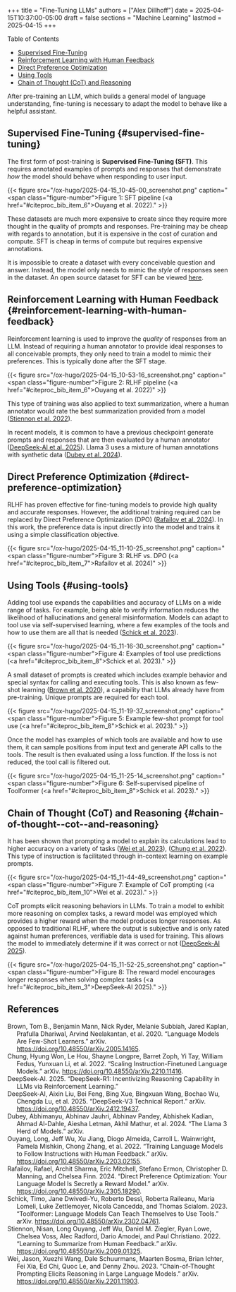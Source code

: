 +++
title = "Fine-Tuning LLMs"
authors = ["Alex Dillhoff"]
date = 2025-04-15T10:37:00-05:00
draft = false
sections = "Machine Learning"
lastmod = 2025-04-15
+++

<div class="ox-hugo-toc toc">

<div class="heading">Table of Contents</div>

- [Supervised Fine-Tuning](#supervised-fine-tuning)
- [Reinforcement Learning with Human Feedback](#reinforcement-learning-with-human-feedback)
- [Direct Preference Optimization](#direct-preference-optimization)
- [Using Tools](#using-tools)
- [Chain of Thought (CoT) and Reasoning](#chain-of-thought--cot--and-reasoning)

</div>
<!--endtoc-->

After pre-training an LLM, which builds a general model of language understanding, fine-tuning is necessary to adapt the model to behave like a helpful assistant.


## Supervised Fine-Tuning {#supervised-fine-tuning}

The first form of post-training is **Supervised Fine-Tuning (SFT)**. This requires annotated examples of prompts and responses that demonstrate _how_ the model should behave when responding to user input.

{{< figure src="/ox-hugo/2025-04-15_10-45-00_screenshot.png" caption="<span class=\"figure-number\">Figure 1: </span>SFT pipeline (<a href=\"#citeproc_bib_item_6\">Ouyang et al. 2022</a>)." >}}

These datasets are much more expensive to create since they require more thought in the quality of prompts and responses. Pre-training may be cheap with regards to annotation, but it is expensive in the cost of curation and compute. SFT is cheap in terms of compute but requires expensive annotations.

It is impossible to create a dataset with every conceivable question and answer. Instead, the model only needs to mimic the _style_ of responses seen in the dataset. An open source dataset for SFT can be viewed [here](https://huggingface.co/datasets/OpenAssistant/oasst2).


## Reinforcement Learning with Human Feedback {#reinforcement-learning-with-human-feedback}

Reinforcement learning is used to improve the _quality_ of responses from an LLM. Instead of requiring a human annotator to provide ideal responses to all conceivable prompts, they only need to train a model to mimic their preferences. This is typically done after the SFT stage.

{{< figure src="/ox-hugo/2025-04-15_10-53-16_screenshot.png" caption="<span class=\"figure-number\">Figure 2: </span>RLHF pipeline (<a href=\"#citeproc_bib_item_6\">Ouyang et al. 2022</a>)" >}}

This type of training was also applied to text summarization, where a human annotator would rate the best summarization provided from a model (<a href="#citeproc_bib_item_9">Stiennon et al. 2022</a>).

In recent models, it is common to have a previous checkpoint generate prompts and responses that are then evaluated by a human annotator (<a href="#citeproc_bib_item_4">DeepSeek-AI et al. 2025</a>). Llama 3 uses a mixture of human annotations with synthetic data (<a href="#citeproc_bib_item_5">Dubey et al. 2024</a>).


## Direct Preference Optimization {#direct-preference-optimization}

RLHF has proven effective for fine-tuning models to provide high quality and accurate responses. However, the additional training required can be replaced by Direct Preference Optimization (DPO) (<a href="#citeproc_bib_item_7">Rafailov et al. 2024</a>). In this work, the preference data is input directly into the model and trains it using a simple classification objective.

{{< figure src="/ox-hugo/2025-04-15_11-10-25_screenshot.png" caption="<span class=\"figure-number\">Figure 3: </span>RLHF vs. DPO (<a href=\"#citeproc_bib_item_7\">Rafailov et al. 2024</a>)" >}}


## Using Tools {#using-tools}

Adding tool use expands the capabilities and accuracy of LLMs on a wide range of tasks. For example, being able to verify information reduces the likelihood of hallucinations and general misinformation. Models can adapt to tool use via self-supervised learning, where a few examples of the tools and how to use them are all that is needed (<a href="#citeproc_bib_item_8">Schick et al. 2023</a>).

{{< figure src="/ox-hugo/2025-04-15_11-16-30_screenshot.png" caption="<span class=\"figure-number\">Figure 4: </span>Examples of tool use predictions (<a href=\"#citeproc_bib_item_8\">Schick et al. 2023</a>)." >}}

A small dataset of prompts is created which includes example behavior and special syntax for calling and executing tools. This is also known as few-shot learning (<a href="#citeproc_bib_item_1">Brown et al. 2020</a>), a capability that LLMs already have from pre-training. Unique prompts are required for each tool.

{{< figure src="/ox-hugo/2025-04-15_11-19-37_screenshot.png" caption="<span class=\"figure-number\">Figure 5: </span>Example few-shot prompt for tool use (<a href=\"#citeproc_bib_item_8\">Schick et al. 2023</a>)." >}}

Once the model has examples of which tools are available and how to use them, it can sample positions from input text and generate API calls to the tools. The result is then evaluated using a loss function. If the loss is not reduced, the tool call is filtered out.

{{< figure src="/ox-hugo/2025-04-15_11-25-14_screenshot.png" caption="<span class=\"figure-number\">Figure 6: </span>Self-supervised pipeline of Toolformer (<a href=\"#citeproc_bib_item_8\">Schick et al. 2023</a>)." >}}


## Chain of Thought (CoT) and Reasoning {#chain-of-thought--cot--and-reasoning}

It has been shown that prompting a model to explain its calculations lead to higher accuracy on a variety of tasks (<a href="#citeproc_bib_item_10">Wei et al. 2023</a>), (<a href="#citeproc_bib_item_2">Chung et al. 2022</a>). This type of instruction is facilitated through in-context learning on example prompts.

{{< figure src="/ox-hugo/2025-04-15_11-44-49_screenshot.png" caption="<span class=\"figure-number\">Figure 7: </span>Example of CoT prompting (<a href=\"#citeproc_bib_item_10\">Wei et al. 2023</a>)." >}}

CoT prompts elicit reasoning behaviors in LLMs. To train a model to exhibit more reasoning on complex tasks, a reward model was employed which provides a higher reward when the model produces longer responses. As opposed to traditional RLHF, where the output is subjective and is only rated against human preferences, verifiable data is used for training. This allows the model to immediately determine if it was correct or not (<a href="#citeproc_bib_item_3">DeepSeek-AI 2025</a>).

{{< figure src="/ox-hugo/2025-04-15_11-52-25_screenshot.png" caption="<span class=\"figure-number\">Figure 8: </span>The reward model encourages longer responses when solving complex tasks (<a href=\"#citeproc_bib_item_3\">DeepSeek-AI 2025</a>)." >}}

## References

<style>.csl-entry{text-indent: -1.5em; margin-left: 1.5em;}</style><div class="csl-bib-body">
  <div class="csl-entry"><a id="citeproc_bib_item_1"></a>Brown, Tom B., Benjamin Mann, Nick Ryder, Melanie Subbiah, Jared Kaplan, Prafulla Dhariwal, Arvind Neelakantan, et al. 2020. “Language Models Are Few-Shot Learners.” arXiv. <a href="https://doi.org/10.48550/arXiv.2005.14165">https://doi.org/10.48550/arXiv.2005.14165</a>.</div>
  <div class="csl-entry"><a id="citeproc_bib_item_2"></a>Chung, Hyung Won, Le Hou, Shayne Longpre, Barret Zoph, Yi Tay, William Fedus, Yunxuan Li, et al. 2022. “Scaling Instruction-Finetuned Language Models.” arXiv. <a href="https://doi.org/10.48550/arXiv.2210.11416">https://doi.org/10.48550/arXiv.2210.11416</a>.</div>
  <div class="csl-entry"><a id="citeproc_bib_item_3"></a>DeepSeek-AI. 2025. “DeepSeek-R1: Incentivizing Reasoning Capability in LLMs via Reinforcement Learning.”</div>
  <div class="csl-entry"><a id="citeproc_bib_item_4"></a>DeepSeek-AI, Aixin Liu, Bei Feng, Bing Xue, Bingxuan Wang, Bochao Wu, Chengda Lu, et al. 2025. “DeepSeek-V3 Technical Report.” arXiv. <a href="https://doi.org/10.48550/arXiv.2412.19437">https://doi.org/10.48550/arXiv.2412.19437</a>.</div>
  <div class="csl-entry"><a id="citeproc_bib_item_5"></a>Dubey, Abhimanyu, Abhinav Jauhri, Abhinav Pandey, Abhishek Kadian, Ahmad Al-Dahle, Aiesha Letman, Akhil Mathur, et al. 2024. “The Llama 3 Herd of Models.” arXiv.</div>
  <div class="csl-entry"><a id="citeproc_bib_item_6"></a>Ouyang, Long, Jeff Wu, Xu Jiang, Diogo Almeida, Carroll L. Wainwright, Pamela Mishkin, Chong Zhang, et al. 2022. “Training Language Models to Follow Instructions with Human Feedback.” arXiv. <a href="https://doi.org/10.48550/arXiv.2203.02155">https://doi.org/10.48550/arXiv.2203.02155</a>.</div>
  <div class="csl-entry"><a id="citeproc_bib_item_7"></a>Rafailov, Rafael, Archit Sharma, Eric Mitchell, Stefano Ermon, Christopher D. Manning, and Chelsea Finn. 2024. “Direct Preference Optimization: Your Language Model Is Secretly a Reward Model.” arXiv. <a href="https://doi.org/10.48550/arXiv.2305.18290">https://doi.org/10.48550/arXiv.2305.18290</a>.</div>
  <div class="csl-entry"><a id="citeproc_bib_item_8"></a>Schick, Timo, Jane Dwivedi-Yu, Roberto Dessì, Roberta Raileanu, Maria Lomeli, Luke Zettlemoyer, Nicola Cancedda, and Thomas Scialom. 2023. “Toolformer: Language Models Can Teach Themselves to Use Tools.” arXiv. <a href="https://doi.org/10.48550/arXiv.2302.04761">https://doi.org/10.48550/arXiv.2302.04761</a>.</div>
  <div class="csl-entry"><a id="citeproc_bib_item_9"></a>Stiennon, Nisan, Long Ouyang, Jeff Wu, Daniel M. Ziegler, Ryan Lowe, Chelsea Voss, Alec Radford, Dario Amodei, and Paul Christiano. 2022. “Learning to Summarize from Human Feedback.” arXiv. <a href="https://doi.org/10.48550/arXiv.2009.01325">https://doi.org/10.48550/arXiv.2009.01325</a>.</div>
  <div class="csl-entry"><a id="citeproc_bib_item_10"></a>Wei, Jason, Xuezhi Wang, Dale Schuurmans, Maarten Bosma, Brian Ichter, Fei Xia, Ed Chi, Quoc Le, and Denny Zhou. 2023. “Chain-of-Thought Prompting Elicits Reasoning in Large Language Models.” arXiv. <a href="https://doi.org/10.48550/arXiv.2201.11903">https://doi.org/10.48550/arXiv.2201.11903</a>.</div>
</div>
